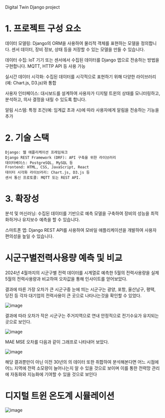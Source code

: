 Digital Twin Django project

# 1. 프로젝트 구성 요소
데이터 모델링: Django의 ORM을 사용하여 물리적 객체를 표현하는 모델을 정의합니다. 센서 데이터, 장비 정보, 상태 등을 저장할 수 있는 모델을 만들 수 있습니다.

데이터 수집: IoT 기기 또는 센서에서 수집된 데이터를 Django 앱으로 전송하는 방법을 구현합니다. MQTT, HTTP API 등 사용 가능

실시간 데이터 시각화: 수집된 데이터를 시각적으로 표현하기 위해 다양한 라이브러리(예: Chart.js, D3.js)와 통합

사용자 인터페이스: 대시보드를 설계하여 사용자가 디지털 트윈의 상태를 모니터링하고, 분석하고, 의사 결정을 내릴 수 있도록 합니다.

알림 시스템: 특정 조건(예: 임계값 초과 시)에 따라 사용자에게 알림을 전송하는 기능을 추가

# 2. 기술 스택
```
Django: 웹 애플리케이션 프레임워크
Django REST Framework (DRF): API 구축을 위한 라이브러리
데이터베이스: PostgreSQL, MySQL 등
Frontend: HTML, CSS, JavaScript, React
데이터 시각화 라이브러리: Chart.js, D3.js 등
센서 통신 프로토콜: MQTT 또는 REST API.
```

# 3. 확장성
분석 및 머신러닝: 수집된 데이터를 기반으로 예측 모델을 구축하여 장비의 성능을 최적화하거나 유지보수 예측을 할 수 있습니다.

스마트폰 앱: Django REST API를 사용하여 모바일 애플리케이션을 개발하여 사용자 편의성을 높일 수 있습니다.

# 시군구별전력사용량 예측 및 비교

2024년 4월까지의 시군구별 전력 데이터를 시계열로 예측한 5월의 전력사용량을 실제 5월의 전력사용량과 비교하여
오차값을 통해 인사이트를 얻어보았다.

결과에 따른 가장 오차가 큰 시군구중 눈에 띄는 시군구는 광양, 포항, 울산남구, 평택, 당진 등
각자 대기업의 전력사용이 큰 곳으로 나타나는것을 확인할 수 있었다.

![image](https://github.com/user-attachments/assets/eb1aea19-ef11-486b-90dd-56c196945ac7)

결과에 따라 오차가 작은 시군구는 주거지역으로 연내 안정적으로 전기수요가 유지되는곳으로 보인다.

![image](https://github.com/user-attachments/assets/564b9ef8-204f-40e1-a69d-8fdefcce487c)

MAE MSE 오차를 다음과 같이 그래프로 나타내어 보았다.

![image](https://github.com/user-attachments/assets/f508db8c-d872-4b66-90e3-bef15b993671)


해당 결과뿐만이 아닌 이전 30년의 의 데이터 또한 취합하여 분석해본다면 어느 시점에 어느 지역에 전력 소모량이 늘어나는지 알 수 있을 것으로 보이며 이를 통한 전력망 관리에 자동화와 지능화에 기여할 수 있을 것으로 보인다

# 디지털 트윈 온도계 시뮬레이션
![image](https://github.com/user-attachments/assets/f03e9697-36e1-4047-89bc-e6239a22a61b)
